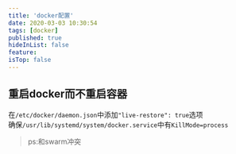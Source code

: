 ```yaml
---
title: 'docker配置'
date: 2020-03-03 10:30:54
tags: [docker]
published: true
hideInList: false
feature: 
isTop: false
---
```

## 重启docker而不重启容器

在`/etc/docker/daemon.json`中添加`"live-restore": true`选项  
确保`/usr/lib/systemd/system/docker.service`中有`KillMode=process`
> ps:和swarm冲突
